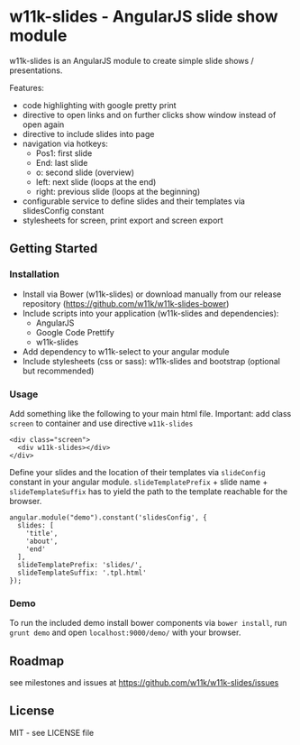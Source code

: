 # w11k-slides - AngularJS slide show module

w11k-slides is an AngularJS module to create simple slide shows / presentations.

Features:

* code highlighting with google pretty print
* directive to open links and on further clicks show window instead of open again
* directive to include slides into page
* navigation via hotkeys:
  * Pos1: first slide
  * End: last slide
  * o: second slide (overview)
  * left: next slide (loops at the end)
  * right: previous slide (loops at the beginning)
* configurable service to define slides and their templates via slidesConfig constant
* stylesheets for screen, print export and screen export


## Getting Started

### Installation

* Install via Bower (w11k-slides) or download manually from our release repository (https://github.com/w11k/w11k-slides-bower)
* Include scripts into your application (w11k-slides and dependencies):
  * AngularJS
  * Google Code Prettify
  * w11k-slides
* Add dependency to w11k-select to your angular module
* Include stylesheets (css or sass): w11k-slides and bootstrap (optional but recommended)

### Usage

Add something like the following to your main html file. Important: add class ```screen``` to container and use directive ```w11k-slides```

    <div class="screen">
      <div w11k-slides></div>
    </div>
    
Define your slides and the location of their templates via ```slideConfig``` constant in your angular module. ```slideTemplatePrefix``` + slide name + ```slideTemplateSuffix``` has to yield the path to the template reachable for the browser.
    
    angular.module("demo").constant('slidesConfig', {
      slides: [
        'title',
        'about',
        'end'
      ],
      slideTemplatePrefix: 'slides/',
      slideTemplateSuffix: '.tpl.html'
    });
    

### Demo

To run the included demo install bower components via ```bower install```, run ```grunt demo``` and open ```localhost:9000/demo/``` with your browser.


## Roadmap

see milestones and issues at https://github.com/w11k/w11k-slides/issues


## License

MIT - see LICENSE file
